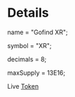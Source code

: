 # Details

name      = "Gofind XR"; 

symbol    = "XR";

decimals  = 8;

maxSupply = 13E16;

Live [Token](https://etherscan.io/token/0x61ec1a25f763eef9823773c7bdb9d7c644fb3503)